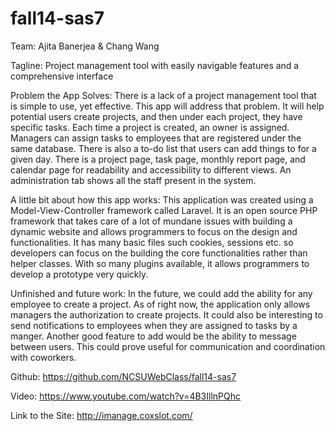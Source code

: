 fall14-sas7
===========
Team: Ajita Banerjea & Chang Wang

Tagline: Project management tool with easily navigable features and a comprehensive interface

Problem the App Solves: There is a lack of a project management tool that is simple to use, yet effective. This app will address that problem. It will help potential users create projects, and then under each project, they have specific tasks. Each time a project is created, an owner is assigned. Managers can assign tasks to employees that are registered under the same database. There is also a to-do list that users can add things to for a given day. There is a project page, task page, monthly report page, and calendar page for readability and accessibility to different views. An administration tab shows all the staff present in the system.

A little bit about how this app works: This application was created using a Model-View-Controller framework called Laravel. It is an open source PHP framework that takes care of a lot of mundane issues with building a dynamic website and allows programmers to focus on the design and functionalities. It has many basic files such cookies, sessions etc. so developers can focus on the building the core functionalities rather than helper classes. With so many plugins available, it allows programmers to develop a prototype very quickly. 

Unfinished and future work: In the future, we could add the ability for any employee to create a project. As of right now, the application only allows managers the authorization to create projects. It could also be interesting to send notifications to employees when they are assigned to tasks by a manger. Another good feature to add would be the ability to message between users. This could prove useful for communication and coordination with coworkers.

Github: https://github.com/NCSUWebClass/fall14-sas7

Video: https://www.youtube.com/watch?v=4B3IllnPQhc

Link to the Site: http://imanage.coxslot.com/
